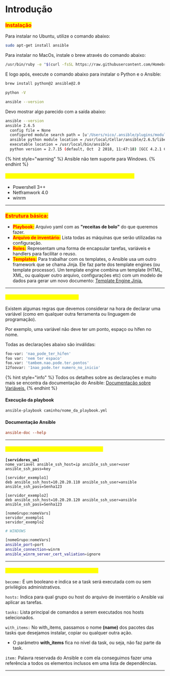 # Introdução

### <mark style="color:red;">Instalação</mark>

Para instalar no Ubuntu, utilize o comando abaixo:

```bash
sudo apt-get install ansible
```

Para instalar no MacOs, instale o brew através do comando abaixo:

```bash
/usr/bin/ruby -e "$(curl -fsSL https://raw.githubusercontent.com/Homebrew/install/master/install)"
```

E logo após, execute o comando abaixo para instalar o Python e o Ansible:

```bash
brew install python@2 ansible@2.0
```

```bash
python -V
```

```bash
ansible --version
```

Devo mostrar algo parecido com a saída abaixo:

```bash
ansible --version
ansible 2.6.5
  config file = None
  configured module search path = [u'/Users/nico/.ansible/plugins/modules', u'/usr/share/ansible/plugins/modules']
  ansible python module location = /usr/local/Cellar/ansible/2.6.5/libexec/lib/python2.7/site-packages/ansible
  executable location = /usr/local/bin/ansible
  python version = 2.7.15 (default, Oct  2 2018, 11:47:18) [GCC 4.2.1 Compatible Apple L
```

{% hint style="warning" %}
Ansible não tem suporte para Windows.
{% endhint %}

#### <mark style="color:yellow;">Requisitos automatizar processos no Windows com Ansible</mark>

* Powershell 3++
* Netframwork 4.0
* winrm

***

### <mark style="color:red;">Estrutura básica:</mark>

* <mark style="color:red;">**Playbook:**</mark>  Arquivo yaml com as **"receitas de bolo"** do que queremos fazer.
* <mark style="color:red;">**Arquivo de inventário:**</mark>  Lista todas as máquinas que serão utilizadas na configuração.
* <mark style="color:red;">**Roles:**</mark> Representam uma forma de encapsular tarefas, variáveis e handlers para facilitar o reuso.
* <mark style="color:red;">**Templates:**</mark>  Para trabalhar com os templates, o Ansible usa um outro framework que se chama Jinja. Ele faz parte dos template engines (ou template processor). Um template engine combina um template (HTML, XML, ou qualquer outro arquivo, configurações etc) com um modelo de dados para gerar um novo documento: [Template Engine Jinja.](http://jinja.pocoo.org/)

***

#### <mark style="color:yellow;">**Estrutura básica de uma playbook**</mark>

Existem algumas regras que devemos considerar na hora de declarar uma variável (como em qualquer outra ferramenta ou linguagem de programação).

Por exemplo, uma variável não deve ter um ponto, espaço ou hífen no nome.&#x20;

Todas as declarações abaixo são inválidas:

```bash
foo-var: 'nao_pode_ter_hifen'
foo var: 'nem ter espaco'
foo.var: 'tambem.nao.pode.ter.pontos'
12foovar: '1nao_pode.ter numero_no_inicio'
```

{% hint style="info" %}
Todos os detalhes sobre as declarações e muito mais se encontra da documentação do Ansible: [Documentação sobre Variáveis.](http://docs.ansible.com/ansible/latest/playbooks\_variables.html#what-makes-a-valid-variable-name)
{% endhint %}

#### Execução da playbook

```sh
ansible-playbook caminho/nome_da_playbook.yml
```

#### Documentação Ansible

```conf
ansible-doc --help
```

***

#### <mark style="color:yellow;">Estrutura básica de um arquivo de inventário:</mark>

<pre class="language-sh"><code class="lang-sh"><strong>[servidores_um]
</strong>nome_variavel ansible_ssh_host=ip ansible_ssh_user=user ansible_ssh_pass=key

[servidor_exemplo1]
deb ansible_ssh_host=10.20.20.110 ansible_ssh_user=ansible ansible_ssh_pass=Senha123

[servidor_exemplo2]
deb ansible_ssh_host=10.20.20.120 ansible_ssh_user=ansible ansible_ssh_pass=Senha123

[nomeGrupo:nomeVars]
servidor_exemplo1
servidor_exemplo2
</code></pre>

```sh
# WINDOWS

[nomeGrupo:nomeVars]
ansible_port=port
ansible_connection=winrm
ansible_winrm_server_cert_valiation=ignore
```

***

#### <mark style="color:yellow;">**Palavras-chaves do Ansible e os seus usos**</mark>

`become:` É um booleano e indica se a task será executada com ou sem privilégios administrativos.

`hosts:` Indica para qual grupo ou host do arquivo de inventário o Ansible vai aplicar as tarefas.

`tasks:` Lista principal de comandos a serem executados nos hosts selecionados.

`with_items:` No with\_items, passamos o nome **(name)** dos pacotes das tasks que desejamos instalar, copiar ou qualquer outra ação.

* O parâmetro **with\_items** fica no nível da task, ou seja, não faz parte da task.&#x20;

`item:` Palavra reservada do Ansible e com ela conseguimos fazer uma referência a todos os elementos inclusos em uma lista de dependências.

***
